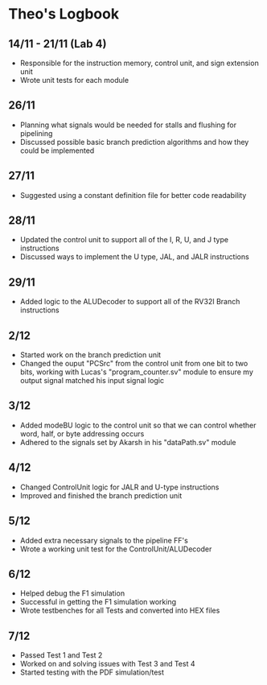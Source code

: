 # Theo's Logbook
## 14/11 - 21/11 (Lab 4)
- Responsible for the instruction memory, control unit, and sign extension unit
- Wrote unit tests for each module

## 26/11
- Planning what signals would be needed for stalls and flushing for pipelining
- Discussed possible basic branch prediction algorithms and how they could be implemented

## 27/11
- Suggested using a constant definition file for better code readability

## 28/11
- Updated the control unit to support all of the I, R, U, and J type instructions
- Discussed ways to implement the U type, JAL, and JALR instructions

## 29/11
- Added logic to the ALUDecoder to support all of the RV32I Branch instructions

## 2/12
- Started work on the branch prediction unit
- Changed the ouput "PCSrc" from the control unit from one bit to two bits, working with Lucas's "program_counter.sv" module to ensure my output signal matched his input signal logic

## 3/12
- Added modeBU logic to the control unit so that we can control whether word, half, or byte addressing occurs
- Adhered to the signals set by Akarsh in his "dataPath.sv" module

## 4/12 
- Changed ControlUnit logic for JALR and U-type instructions
- Improved and finished the branch prediction unit

## 5/12
- Added extra necessary signals to the pipeline FF's
- Wrote a working unit test for the ControlUnit/ALUDecoder

## 6/12 
- Helped debug the F1 simulation 
- Successful in getting the F1 simulation working
- Wrote testbenches for all Tests and converted into HEX files

## 7/12
- Passed Test 1 and Test 2
- Worked on and solving issues with Test 3 and Test 4
- Started testing with the PDF simulation/test